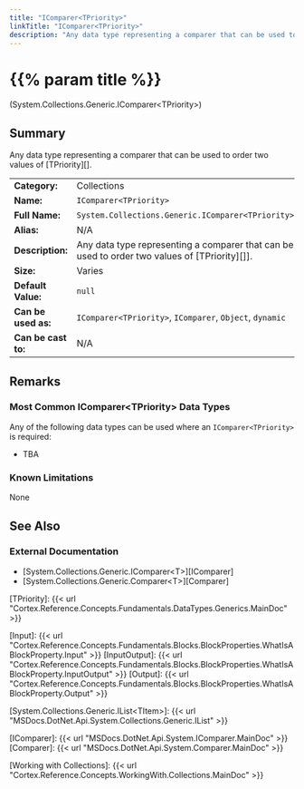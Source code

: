 ```yaml
---
title: "IComparer<TPriority>"
linkTitle: "IComparer<TPriority>"
description: "Any data type representing a comparer that can be used to order two values of `TPriority`."
---
```


# {{% param title %}}

<p class="namespace">(System.Collections.Generic.IComparer&lt;TPriority&gt;)</p>

## Summary

Any data type representing a comparer that can be used to order two values of [TPriority][].

| | |
|-|-|
| **Category:**          | Collections                                                   |
| **Name:**              | `IComparer<TPriority>`                                                |
| **Full Name:**         | `System.Collections.Generic.IComparer<TPriority>`                     |
| **Alias:**             | N/A                                                           |
| **Description:**       | Any data type representing a comparer that can be used to order two values of [TPriority][]].                                                                    |
| **Size:**              | Varies                                                        |
| **Default Value:**     | `null`                                                        |
| **Can be used as:**    | `IComparer<TPriority>`, `IComparer`, `Object`, `dynamic`      |
| **Can be cast to:**    |  N/A                                                          |

## Remarks

### Most Common IComparer&lt;TPriority&gt; Data Types

Any of the following data types can be used where an `IComparer<TPriority>` is required:

* TBA

### Known Limitations

None

## See Also

### External Documentation

* [System.Collections.Generic.IComparer&lt;T>][IComparer]
* [System.Collections.Generic.Comparer&lt;T>][Comparer]

[TPriority]: {{< url "Cortex.Reference.Concepts.Fundamentals.DataTypes.Generics.MainDoc" >}}

[Input]: {{< url "Cortex.Reference.Concepts.Fundamentals.Blocks.BlockProperties.WhatIsABlockProperty.Input" >}}
[InputOutput]: {{< url "Cortex.Reference.Concepts.Fundamentals.Blocks.BlockProperties.WhatIsABlockProperty.InputOutput" >}}
[Output]: {{< url "Cortex.Reference.Concepts.Fundamentals.Blocks.BlockProperties.WhatIsABlockProperty.Output" >}}

[System.Collections.Generic.IList&lt;TItem&gt;]: {{< url "MSDocs.DotNet.Api.System.Collections.Generic.IList" >}}

[IComparer]: {{< url "MSDocs.DotNet.Api.System.IComparer.MainDoc" >}}
[Comparer]: {{< url "MSDocs.DotNet.Api.System.Comparer.MainDoc" >}}

[Working with Collections]: {{< url "Cortex.Reference.Concepts.WorkingWith.Collections.MainDoc" >}}
